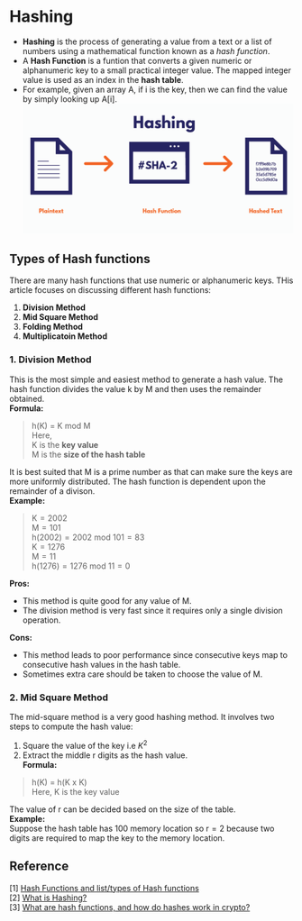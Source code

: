 # Hashing
- __Hashing__ is the process of generating a value from a text or a list of numbers using a mathematical function known as a _hash function_.  
- A __Hash Function__ is a funtion that converts a given numeric or alphanumeric key to a small practical integer value. The mapped integer value is used as an index in the __hash table__.  
- For example, given an array $\text{A}$, if i is the key, then we can find the value by simply looking up $\text{A[i]}$.  
![](hashing-problem/image/hashing-picture-1.png)
## Types of Hash functions
There are many hash functions that use numeric or alphanumeric keys. THis article focuses on discussing different hash functions:  
1. __Division Method__
2. __Mid Square Method__
3. __Folding Method__
4. __Multiplicatoin Method__
### 1. Division Method
This is the most simple and easiest method to generate a hash value. The hash function divides the value k by M and then uses the remainder obtained.  
__Formula:__
> $\text{h(K) = K mod M}$  
> Here,  
> $\text{K}$ is the __key value__  
> $\text{M}$ is the __size of the hash table__
     
It is best suited that M is a prime number as that can make sure the keys are more uniformly distributed. The hash function is dependent upon the remainder of a divison.    
__Example:__  
> $\text{K} = 2002$  
> $\text{M} = 101$  
> $\text{h}(2002) = 2002 \text{ mod } 101 = 83$  
> $\text{K} = 1276$    
> $\text{M} = 11$  
> $\text{h}(1276) = 1276 \text{ mod } 11 = 0$  

__Pros:__  
- This method is quite good for any value of $\text{M}$.    
- The division method is very fast since it requires only a single division operation.  

__Cons:__
- This method leads to poor performance since consecutive keys map to consecutive hash values in the hash table.  
- Sometimes extra care should be taken to choose the value of $\text{M}$.  
### 2. Mid Square Method  
The mid-square method is a very good hashing method. It involves two steps to compute the hash value: 
1. Square the value of the key i.e $K^2$
2. Extract the middle r digits as the hash value.  
__Formula:__
> $\text{h(K) = h(K x K)}$  
> Here, 
> $\text{K}$ is the key value  
  
The value of $\text{r}$ can be decided based on the size of the table.  
__Example:__  
Suppose the hash table has $100$ memory location so $\text{r} = 2$ because two digits are required to map the key to the memory location.







## Reference
[1] [Hash Functions and list/types of Hash functions](https://www.geeksforgeeks.org/hash-functions-and-list-types-of-hash-functions/)  
[2] [What is Hashing?](https://www.geeksforgeeks.org/what-is-hashing/)  
[3] [What are hash functions, and how do hashes work in crypto?](https://blog.pantherprotocol.io/what-are-hash-functions-and-how-do-hashes-work-in-crypto/)
